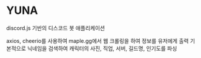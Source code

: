 # YUNA
discord.js 기반의 디스코드 봇 애플리케이션

axios, cheerio를 사용하여 maple.gg에서 웹 크롤링을 하여 정보를 유저에게 출력 
기본적으로 닉네임을 검색하여 캐릭터의 사진, 직업, 서버, 길드명, 인기도를 파싱

